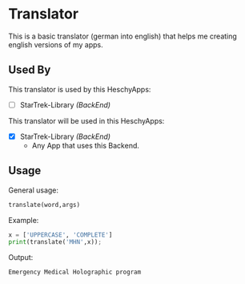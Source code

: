 # Translator
This is a basic translator (german into english) that helps me creating english versions of my apps.

## Used By

This translator is used by this HeschyApps:

- [ ] StarTrek-Library *(BackEnd)*

This translator will be used in this HeschyApps:

- [X] StarTrek-Library *(BackEnd)*
    - Any App that uses this Backend.

## Usage

General usage:
```python
translate(word,args)
```

Example:
```python
x = ['UPPERCASE', 'COMPLETE']
print(translate('MHN',x));
```
Output:
```
Emergency Medical Holographic program
```
